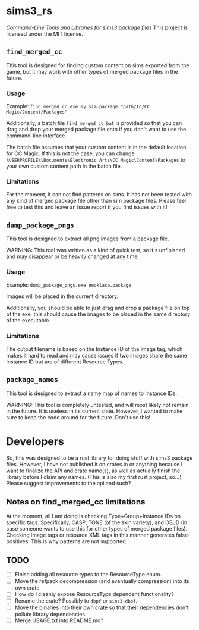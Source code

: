 # sims3_rs
*Command-Line Tools and Libraries for sims3 package files*
This project is licensed under the MIT license.

## `find_merged_cc`
This tool is designed for finding custom content on sims exported from the game,
but it may work with other types of merged package files in the future.

### Usage
Example: `find_merged_cc.exe my_sim.package "path/to/CC Magic/Content/Packages"`

Additionally, a batch file `find_merged_cc.bat` is provided so that you can drag
and drop your merged package file onto if you don't want to use the command-line
interface.

The batch file assumes that your custom content is in the default location for
CC Magic. If this is not the case, you can change
`%USERPROFILE%\Documents\Electronic Arts\CC Magic\Content\Packages`
to your own custom content path in the batch file.

### Limitations
For the moment, it can not find patterns on sims. It has not been tested with
any kind of merged package file other than sim package files. Please feel free
to test this and leave an issue report if you find issues with it!

## `dump_package_pngs`
This tool is designed to extract all png images from a package file.

WARNING: This tool was written as a kind of quick test, so it's unfinished and
may disappear or be heavily changed at any time.

### Usage
Example: `dump_package_pngs.exe necklace.package`

Images will be placed in the current directory.

Additionally, you should be able to just drag and drop a package file on top of
the exe, this should cause the images to be placed in the same directory of the
executable.

### Limitations
The output filename is based on the Instance ID of the image tag, which makes it
hard to read and may cause issues if two images share the same Instance ID but
are of different Resource Types.

## `package_names`
This tool is designed to extract a name map of names to Instance IDs.

WARNING: This tool is completely untested, and will most likely not remain in
the future. It is useless in its current state. However, I wanted to make sure
to keep the code around for the future. Don't use this!

# Developers
So, this was designed to be a rust library for doing stuff with sims3 package
files. However, I have not published it on crates.io or anything because I want
to finalize the API and crate name(s), as well as actually finish the library
before I claim any names. (This is also my first rust project, so...)
Please suggest improvements to the api and such?

## Notes on find_merged_cc limitations
At the moment, all I am doing is checking Type+Group+Instance IDs on specific
tags. Specifically, CASP, TONE (of the skin variety), and OBJD (in case someone
wants to use this for other types of merged package files). Checking image tags
or resource XML tags in this manner generates false-positives. This is why
patterns are not supported.

## TODO
 - [ ] Finish adding all resource types to the ResourceType enum.
 - [ ] Move the refpack decompression (and eventually compression) into its own crate.
 - [ ] How do I cleanly expose ResourceType dependent functionality?
 - [ ] Rename the crate? Possibly to `dbpf` or `sims3-dbpf`.
 - [ ] Move the binaries into their own crate so that their dependencies don't pollute library dependencies.
 - [ ] Merge USAGE.txt into README.md?
